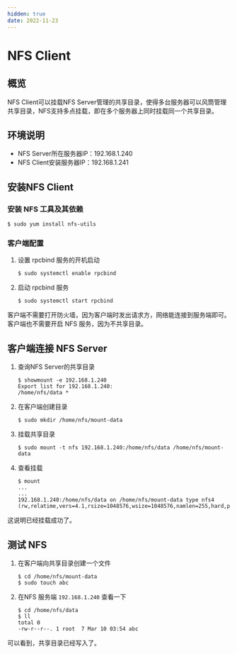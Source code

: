 ```yaml
---
hidden: true
date: 2022-11-23
---
```


# NFS Client

## 概览

NFS Client可以挂载NFS Server管理的共享目录，使得多台服务器可以风筒管理共享目录，NFS支持多点挂载，即在多个服务器上同时挂载同一个共享目录。

## 环境说明

- NFS Server所在服务器IP：192.168.1.240 
- NFS Client安装服务器IP：192.168.1.241
    

## 安装NFS Client

### 安装 NFS 工具及其依赖

```
$ sudo yum install nfs-utils
```

### 客户端配置

1. 设置 rpcbind 服务的开机启动
    ```
    $ sudo systemctl enable rpcbind
    ```

2. 启动 rpcbind 服务
    ```
    $ sudo systemctl start rpcbind
    ```

客户端不需要打开防火墙，因为客户端时发出请求方，网络能连接到服务端即可。  
客户端也不需要开启 NFS 服务，因为不共享目录。

## 客户端连接 NFS Server

1. 查询NFS Server的共享目录
    ```
    $ showmount -e 192.168.1.240
    Export list for 192.168.1.240:
    /home/nfs/data *
    ```

2. 在客户端创建目录
    ```
    $ sudo mkdir /home/nfs/mount-data
    ```

3. 挂载共享目录
    ```
    $ sudo mount -t nfs 192.168.1.240:/home/nfs/data /home/nfs/mount-data
    ```

4. 查看挂载
    ```
    $ mount
    ...
    ...
    192.168.1.240:/home/nfs/data on /home/nfs/mount-data type nfs4 (rw,relatime,vers=4.1,rsize=1048576,wsize=1048576,namlen=255,hard,proto=tcp,timeo=600,retrans=2,sec=sys,clientaddr=192.168.1.241,local_lock=none,addr=192.168.1.240)
    ```

这说明已经挂载成功了。

## 测试 NFS

1. 在客户端向共享目录创建一个文件
    ```
    $ cd /home/nfs/mount-data
    $ sudo touch abc
    ```

2. 在NFS 服务端 `192.168.1.240` 查看一下
    ```
    $ cd /home/nfs/data
    $ ll
    total 0
    -rw-r--r--. 1 root  7 Mar 10 03:54 abc
    ```

可以看到，共享目录已经写入了。